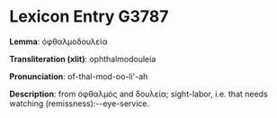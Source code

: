 # Lexicon Entry G3787

**Lemma**: ὀφθαλμοδουλεία

**Transliteration (xlit)**: ophthalmodouleía

**Pronunciation**: of-thal-mod-oo-li'-ah

**Description**:
from ὀφθαλμός and δουλεία; sight-labor, i.e. that needs watching (remissness):--eye-service.
